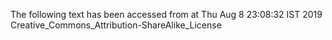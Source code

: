 The following text has been accessed from at Thu Aug 8 23:08:32 IST 2019
Creative_Commons_Attribution-ShareAlike_License
